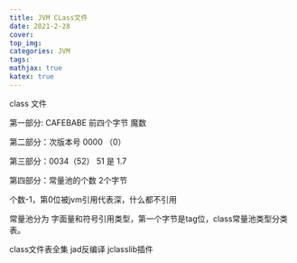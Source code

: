```yaml
---
title: JVM CLass文件
date: 2021-2-28
cover:
top_img:
categories: JVM
tags: 
mathjax: true
katex: true
---
```

class 文件

第一部分:
CAFEBABE 前四个字节 魔数

第二部分：次版本号
0000 （0）

第三部分：0034（52） 51 是 1.7

第四部分：常量池的个数 2个字节

个数-1，第0位被jvm引用代表深，什么都不引用

常量池分为 字面量和符号引用类型，第一个字节是tag位，class常量池类型分类表。


class文件表全集  jad反编译
jclasslib插件